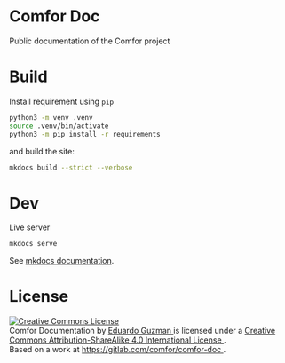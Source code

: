 # Comfor Doc

Public documentation of the Comfor project

# Build

Install requirement using `pip`

```sh
python3 -m venv .venv
source .venv/bin/activate
python3 -m pip install -r requirements
```

and build the site:

```sh
mkdocs build --strict --verbose
```

# Dev

Live server

```sh
mkdocs serve
```

See [mkdocs documentation](https://www.mkdocs.org/getting-started/).

# License

<a rel="license" href="http://creativecommons.org/licenses/by-sa/4.0/">
    <img alt="Creative Commons License"
    style="border-width: 0"
    src="https://i.creativecommons.org/l/by-sa/4.0/88x31.png" /></a>
    <br/>
    <span xmlns:dct="http://purl.org/dc/terms/" property="dct:title">
    Comfor Documentation
    </span>
    by
    <a xmlns:cc="http://creativecommons.org/ns#"
    href="https://egm_foss.gitlab.io/about_me/"
    property="cc:attributionName"
    rel="cc:attributionURL"
    >Eduardo Guzman
    </a>
    is licensed under a
    <a rel="license" href="http://creativecommons.org/licenses/by-sa/4.0/">
    Creative Commons Attribution-ShareAlike 4.0 International License
    </a>.
    <br/>Based on a work at
    <a xmlns:dct="http://purl.org/dc/terms/"
       href="https://gitlab.com/comfor/comfor-doc"
       rel="dct:source">
    https://gitlab.com/comfor/comfor-doc
</a>.
